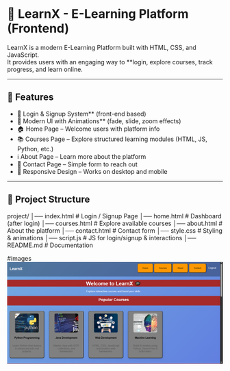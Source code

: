 # 📘 LearnX - E-Learning Platform (Frontend)

LearnX is a modern E-Learning Platform built with HTML, CSS, and JavaScript.  
It provides users with an engaging way to **login, explore courses, track progress, and learn online.

---

## 🚀 Features
- 🔑 Login & Signup System** (front-end based)
- 🎨 Modern UI with Animations** (fade, slide, zoom effects)
- 🏠 Home Page – Welcome users with platform info
- 📚 Courses Page – Explore structured learning modules (HTML, JS, Python, etc.)
- ℹ️ About Page – Learn more about the platform
- 📩 Contact Page – Simple form to reach out
- 📱 Responsive Design – Works on desktop and mobile

---

## 📂 Project Structure
project/
│── index.html # Login / Signup Page
│── home.html # Dashboard (after login)
│── courses.html # Explore available courses
│── about.html # About the platform
│── contact.html # Contact form
│── style.css # Styling & animations
│── script.js # JS for login/signup & interactions
│── README.md # Documentation

#images
![image alt](https://github.com/varsha0917/E-Learning-website-front-end-/blob/1d2ca466d8884aba29905789b222f2ef93778599/Screenshot%20(315).png)
